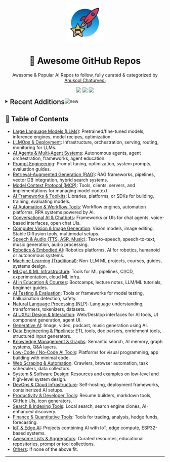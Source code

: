 <p align="center"><img src="assets/awesome-logo.png" width="120" alt="Awesome Repos"/></p>
<h1 align="center">🚀 Awesome GitHub Repos</h1>
<p align="center">Awesome & Popular AI Repos to follow, fully curated & categorized by <a href="https://github.com/anukchat">Anukool Chaturvedi</a></p>
<p align="center">
  <a href="https://github.com/anukchat/awesome-github-repos/stargazers"><img src="https://img.shields.io/github/stars/anukchat/awesome-github-repos?style=flat-square"></a>
  <a href="https://github.com/anukchat/awesome-github-repos/network/members"><img src="https://img.shields.io/github/forks/anukchat/awesome-github-repos?style=flat-square"></a>
  <a href="https://github.com/anukchat/awesome-github-repos/blob/main/LICENSE"><img src="https://img.shields.io/github/license/anukchat/awesome-github-repos?style=flat-square"></a>
  </p>

<details align="left">
<summary><span style='font-size:1.5em; font-weight:600; vertical-align:middle;'>Recent Additions</span><img src="https://github.com/Anmol-Baranwal/Cool-GIFs-For-GitHub/assets/74038190/9037a869-528d-44e2-acaa-288c260ec742" width="35" alt="new"/></summary>

<table align="center"><tr><td style="vertical-align:top; padding: 24px 36px; text-align:center;"><div align="left"><img src="https://github.com/Anmol-Baranwal/Cool-GIFs-For-GitHub/assets/74038190/9037a869-528d-44e2-acaa-288c260ec742" width="40" alt="new"/></div>
<div align="center">
  <img src="https://avatars.githubusercontent.com/u/15352619?v=4" width="32"/><br/>
  <strong><a href="https://github.com/dusty-nv/jetson-inference">dusty-nv/jetson-inference</a> 🔥🔥</strong>
  <br/><br/>
  <em>Hello AI World guide to deploying deep-learning inference networks and deep vision primitives with TensorRT and NVIDIA J...</em>
  <br/><br/>
  <span>
    <a href="https://github.com/dusty-nv/jetson-inference/stargazers"><img src="https://img.shields.io/github/stars/dusty-nv/jetson-inference?style=flat-square&labelColor=343b41"></a>
    <a href="https://github.com/dusty-nv/jetson-inference/network/members"><img src="https://img.shields.io/github/forks/dusty-nv/jetson-inference?style=flat-square&labelColor=343b41"></a>
  </span>
</div>

</td><td style="vertical-align:top; padding: 24px 36px; text-align:center;"><div align="left"><img src="https://github.com/Anmol-Baranwal/Cool-GIFs-For-GitHub/assets/74038190/9037a869-528d-44e2-acaa-288c260ec742" width="40" alt="new"/></div>
<div align="center">
  <img src="https://avatars.githubusercontent.com/u/201259543?v=4" width="32"/><br/>
  <strong><a href="https://github.com/llamastack/llama-stack">llamastack/llama-stack</a> 🔥🔥</strong>
  <br/><br/>
  <em>Composable building blocks to build Llama Apps</em>
  <br/><br/>
  <span>
    <a href="https://github.com/llamastack/llama-stack/stargazers"><img src="https://img.shields.io/github/stars/llamastack/llama-stack?style=flat-square&labelColor=343b41"></a>
    <a href="https://github.com/llamastack/llama-stack/network/members"><img src="https://img.shields.io/github/forks/llamastack/llama-stack?style=flat-square&labelColor=343b41"></a>
  </span>
</div>

</td></tr><tr><td style="vertical-align:top; padding: 24px 36px; text-align:center;"><div align="left"><img src="https://github.com/Anmol-Baranwal/Cool-GIFs-For-GitHub/assets/74038190/9037a869-528d-44e2-acaa-288c260ec742" width="40" alt="new"/></div>
<div align="center">
  <img src="https://avatars.githubusercontent.com/u/3095771?v=4" width="32"/><br/>
  <strong><a href="https://github.com/ashishpatel26/500-AI-Agents-Projects">ashishpatel26/500-AI-Agents-Projects</a> 🔥🔥🔥</strong>
  <br/><br/>
  <em>The 500 AI Agents Projects is a curated collection of AI agent use cases across various industries. It showcases practic...</em>
  <br/><br/>
  <span>
    <a href="https://github.com/ashishpatel26/500-AI-Agents-Projects/stargazers"><img src="https://img.shields.io/github/stars/ashishpatel26/500-AI-Agents-Projects?style=flat-square&labelColor=343b41"></a>
    <a href="https://github.com/ashishpatel26/500-AI-Agents-Projects/network/members"><img src="https://img.shields.io/github/forks/ashishpatel26/500-AI-Agents-Projects?style=flat-square&labelColor=343b41"></a>
  </span>
</div>

</td><td style="vertical-align:top; padding: 24px 36px; text-align:center;"><div align="left"><img src="https://github.com/Anmol-Baranwal/Cool-GIFs-For-GitHub/assets/74038190/9037a869-528d-44e2-acaa-288c260ec742" width="40" alt="new"/></div>
<div align="center">
  <img src="https://avatars.githubusercontent.com/u/76263028?v=4" width="32"/><br/>
  <strong><a href="https://github.com/anthropics/claude-code-sdk-python">anthropics/claude-code-sdk-python</a> </strong>
  <br/><br/>
  <em></em>
  <br/><br/>
  <span>
    <a href="https://github.com/anthropics/claude-code-sdk-python/stargazers"><img src="https://img.shields.io/github/stars/anthropics/claude-code-sdk-python?style=flat-square&labelColor=343b41"></a>
    <a href="https://github.com/anthropics/claude-code-sdk-python/network/members"><img src="https://img.shields.io/github/forks/anthropics/claude-code-sdk-python?style=flat-square&labelColor=343b41"></a>
  </span>
</div>

</td></tr><tr><td style="vertical-align:top; padding: 24px 36px; text-align:center;"><div align="left"><img src="https://github.com/Anmol-Baranwal/Cool-GIFs-For-GitHub/assets/74038190/9037a869-528d-44e2-acaa-288c260ec742" width="40" alt="new"/></div>
<div align="center">
  <img src="https://avatars.githubusercontent.com/u/171017415?v=4" width="32"/><br/>
  <strong><a href="https://github.com/ScrapeGraphAI/scrapecraft">ScrapeGraphAI/scrapecraft</a> </strong>
  <br/><br/>
  <em>🤖 AI-powered web scraping editor with visual workflow builder. Build, test & deploy web scrapers using natural language...</em>
  <br/><br/>
  <span>
    <a href="https://github.com/ScrapeGraphAI/scrapecraft/stargazers"><img src="https://img.shields.io/github/stars/ScrapeGraphAI/scrapecraft?style=flat-square&labelColor=343b41"></a>
    <a href="https://github.com/ScrapeGraphAI/scrapecraft/network/members"><img src="https://img.shields.io/github/forks/ScrapeGraphAI/scrapecraft?style=flat-square&labelColor=343b41"></a>
  </span>
</div>

</td><td style="vertical-align:top; padding: 24px 36px; text-align:center;"><div align="left"><img src="https://github.com/Anmol-Baranwal/Cool-GIFs-For-GitHub/assets/74038190/9037a869-528d-44e2-acaa-288c260ec742" width="40" alt="new"/></div>
<div align="center">
  <img src="https://avatars.githubusercontent.com/u/12373080?v=4" width="32"/><br/>
  <strong><a href="https://github.com/MagnIeeT/leadGenerationAgentADK">MagnIeeT/leadGenerationAgentADK</a> </strong>
  <br/><br/>
  <em></em>
  <br/><br/>
  <span>
    <a href="https://github.com/MagnIeeT/leadGenerationAgentADK/stargazers"><img src="https://img.shields.io/github/stars/MagnIeeT/leadGenerationAgentADK?style=flat-square&labelColor=343b41"></a>
    <a href="https://github.com/MagnIeeT/leadGenerationAgentADK/network/members"><img src="https://img.shields.io/github/forks/MagnIeeT/leadGenerationAgentADK?style=flat-square&labelColor=343b41"></a>
  </span>
</div>

</td></tr><tr><td style="vertical-align:top; padding: 24px 36px; text-align:center;"><div align="left"><img src="https://github.com/Anmol-Baranwal/Cool-GIFs-For-GitHub/assets/74038190/9037a869-528d-44e2-acaa-288c260ec742" width="40" alt="new"/></div>
<div align="center">
  <img src="https://avatars.githubusercontent.com/u/139012218?v=4" width="32"/><br/>
  <strong><a href="https://github.com/OpenPipe/ART">OpenPipe/ART</a> 🔥🔥</strong>
  <br/><br/>
  <em>Agent Reinforcement Trainer: train multi-step agents for real-world tasks using GRPO. Give your agents on-the-job traini...</em>
  <br/><br/>
  <span>
    <a href="https://github.com/OpenPipe/ART/stargazers"><img src="https://img.shields.io/github/stars/OpenPipe/ART?style=flat-square&labelColor=343b41"></a>
    <a href="https://github.com/OpenPipe/ART/network/members"><img src="https://img.shields.io/github/forks/OpenPipe/ART?style=flat-square&labelColor=343b41"></a>
  </span>
</div>

</td><td style="vertical-align:top; padding: 24px 36px; text-align:center;"><div align="left"><img src="https://github.com/Anmol-Baranwal/Cool-GIFs-For-GitHub/assets/74038190/9037a869-528d-44e2-acaa-288c260ec742" width="40" alt="new"/></div>
<div align="center">
  <img src="https://avatars.githubusercontent.com/u/66570915?v=4" width="32"/><br/>
  <strong><a href="https://github.com/sst/opencode">sst/opencode</a> 🔥🔥🔥</strong>
  <br/><br/>
  <em>AI coding agent, built for the terminal.</em>
  <br/><br/>
  <span>
    <a href="https://github.com/sst/opencode/stargazers"><img src="https://img.shields.io/github/stars/sst/opencode?style=flat-square&labelColor=343b41"></a>
    <a href="https://github.com/sst/opencode/network/members"><img src="https://img.shields.io/github/forks/sst/opencode?style=flat-square&labelColor=343b41"></a>
  </span>
</div>

</td></tr><tr><td style="vertical-align:top; padding: 24px 36px; text-align:center;"><div align="left"><img src="https://github.com/Anmol-Baranwal/Cool-GIFs-For-GitHub/assets/74038190/9037a869-528d-44e2-acaa-288c260ec742" width="40" alt="new"/></div>
<div align="center">
  <img src="https://avatars.githubusercontent.com/u/221595922?v=4" width="32"/><br/>
  <strong><a href="https://github.com/build-with-groq/groq-code-cli">build-with-groq/groq-code-cli</a> </strong>
  <br/><br/>
  <em>A highly customizable, lightweight, and open-source coding CLI powered by Groq for instant iteration.</em>
  <br/><br/>
  <span>
    <a href="https://github.com/build-with-groq/groq-code-cli/stargazers"><img src="https://img.shields.io/github/stars/build-with-groq/groq-code-cli?style=flat-square&labelColor=343b41"></a>
    <a href="https://github.com/build-with-groq/groq-code-cli/network/members"><img src="https://img.shields.io/github/forks/build-with-groq/groq-code-cli?style=flat-square&labelColor=343b41"></a>
  </span>
</div>

</td><td style="vertical-align:top; padding: 24px 36px; text-align:center;"><div align="left"><img src="https://github.com/Anmol-Baranwal/Cool-GIFs-For-GitHub/assets/74038190/9037a869-528d-44e2-acaa-288c260ec742" width="40" alt="new"/></div>
<div align="center">
  <img src="https://avatars.githubusercontent.com/u/126733545?v=4" width="32"/><br/>
  <strong><a href="https://github.com/langchain-ai/deep-agents-ui">langchain-ai/deep-agents-ui</a> </strong>
  <br/><br/>
  <em>Custom UI for Deep Agents</em>
  <br/><br/>
  <span>
    <a href="https://github.com/langchain-ai/deep-agents-ui/stargazers"><img src="https://img.shields.io/github/stars/langchain-ai/deep-agents-ui?style=flat-square&labelColor=343b41"></a>
    <a href="https://github.com/langchain-ai/deep-agents-ui/network/members"><img src="https://img.shields.io/github/forks/langchain-ai/deep-agents-ui?style=flat-square&labelColor=343b41"></a>
  </span>
</div>

</td></tr></table>

</details>

## 📑 Table of Contents

- [Large Language Models (LLMs)](categories/large-language-models-llms.md): Pretrained/fine-tuned models, inference engines, model recipes, optimization.
- [LLMOps & Deployment](categories/llmops-deployment.md): Infrastructure, orchestration, serving, routing, monitoring for LLMs.
- [AI Agents & Multi-Agent Systems](categories/ai-agents-multi-agent-systems.md): Autonomous agents, agent orchestration, frameworks, agent education.
- [Prompt Engineering](categories/prompt-engineering.md): Prompt tuning, optimization, system prompts, evaluation guides.
- [Retrieval-Augmented Generation (RAG)](categories/retrieval-augmented-generation-rag.md): RAG frameworks, pipelines, vector DB integration, hybrid search systems.
- [Model Context Protocol (MCP)](categories/model-context-protocol-mcp.md): Tools, clients, servers, and implementations for managing model context.
- [AI Frameworks & Toolkits](categories/ai-frameworks-toolkits.md): Libraries, platforms, or SDKs for building, training, evaluating models.
- [AI Automation & Workflow Tools](categories/ai-automation-workflow-tools.md): Workflow engines, automation platforms, RPA systems powered by AI.
- [Conversational AI & Chatbots](categories/conversational-ai-chatbots.md): Frameworks or UIs for chat agents, voice-based interfaces, open chat UIs.
- [Computer Vision & Image Generation](categories/computer-vision-image-generation.md): Vision models, image editing, Stable Diffusion tools, multimodal setups.
- [Speech & Audio (TTS, ASR, Music)](categories/speech-audio-tts-asr-music.md): Text-to-speech, speech-to-text, music generation, audio processing.
- [Robotics & Embodied AI](categories/robotics-embodied-ai.md): Robotics platforms, AI for robotics, humanoid or autonomous systems.
- [Machine Learning (Traditional)](categories/machine-learning-traditional.md): Non-LLM ML projects, courses, guides, systems design.
- [MLOps & ML Infrastructure](categories/mlops-ml-infrastructure.md): Tools for ML pipelines, CI/CD, experimentation, cloud ML infra.
- [AI in Education & Courses](categories/ai-in-education-courses.md): Bootcamps, lecture notes, LLM/ML tutorials, beginner guides.
- [AI Testing & Evaluation](categories/ai-testing-evaluation.md): Tools or frameworks for model testing, hallucination detection, safety.
- [Natural Language Processing (NLP)](categories/natural-language-processing-nlp.md): Language understanding, transformers, tokenizers, datasets.
- [AI UX/UI Design & Interaction](categories/ai-ux-ui-design-interaction.md): Web/Desktop interfaces for AI tools, UI component generation, agent UI.
- [Generative AI](categories/generative-ai.md): Image, video, podcast, music generation using AI.
- [Data Engineering & Pipelines](categories/data-engineering-pipelines.md): ETL tools, doc parsers, enrichment tools, structured input generators.
- [Knowledge Management & Graphs](categories/knowledge-management-graphs.md): Semantic search, AI memory, graph systems, Q&A layers.
- [Low-Code / No-Code AI Tools](categories/low-code-no-code-ai-tools.md): Platforms for visual programming, app building with minimal code.
- [Web Scraping & Automation](categories/web-scraping-automation.md): Crawlers, browser automation, task schedulers, data collectors.
- [System & Software Design](categories/system-software-design.md): Resources and examples on low-level and high-level system design.
- [DevOps & Cloud Infrastructure](categories/devops-cloud-infrastructure.md): Self-hosting, deployment frameworks, containerized AI setups.
- [Productivity & Developer Tools](categories/productivity-developer-tools.md): Resume builders, markdown tools, GitHub UIs, icon generators.
- [Search & Indexing Tools](categories/search-indexing-tools.md): Local search, search engine clones, AI-enhanced discovery.
- [Finance & Quantitative Tools](categories/finance-quantitative-tools.md): Tools for trading, analysis, hedge funds, forecasting.
- [IoT & Edge AI](categories/iot-edge-ai.md): Projects combining AI with IoT, edge compute, ESP32-based systems.
- [Awesome Lists & Aggregators](categories/awesome-lists-aggregators.md): Curated resources, educational repositories, prompt or tool collections.
- [Others](categories/others.md): If none of the above fit.

---


